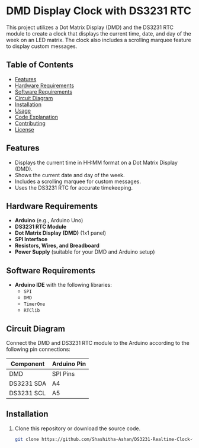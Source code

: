 # DMD Display Clock with DS3231 RTC

This project utilizes a Dot Matrix Display (DMD) and the DS3231 RTC module to create a clock that displays the current time, date, and day of the week on an LED matrix. The clock also includes a scrolling marquee feature to display custom messages.

## Table of Contents

- [Features](#features)
- [Hardware Requirements](#hardware-requirements)
- [Software Requirements](#software-requirements)
- [Circuit Diagram](#circuit-diagram)
- [Installation](#installation)
- [Usage](#usage)
- [Code Explanation](#code-explanation)
- [Contributing](#contributing)
- [License](#license)

## Features

- Displays the current time in HH:MM format on a Dot Matrix Display (DMD).
- Shows the current date and day of the week.
- Includes a scrolling marquee for custom messages.
- Uses the DS3231 RTC for accurate timekeeping.

## Hardware Requirements

- **Arduino** (e.g., Arduino Uno)
- **DS3231 RTC Module**
- **Dot Matrix Display (DMD)** (1x1 panel)
- **SPI Interface**
- **Resistors, Wires, and Breadboard**
- **Power Supply** (suitable for your DMD and Arduino setup)

## Software Requirements

- **Arduino IDE** with the following libraries:
  - `SPI`
  - `DMD`
  - `TimerOne`
  - `RTClib`

## Circuit Diagram

Connect the DMD and DS3231 RTC module to the Arduino according to the following pin connections:

| Component      | Arduino Pin |
|----------------|-------------|
| DMD            | SPI Pins    |
| DS3231 SDA     | A4          |
| DS3231 SCL     | A5          |

## Installation

1. Clone this repository or download the source code.
   ```sh
   git clone https://github.com/Shashitha-Ashan/DS3231-Realtime-Clock-with-P10-LED-Panel.git

